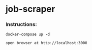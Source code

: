 # job-scraper

### Instructions:

``` 
docker-compose up -d

open browser at http://localhost:3000
```
